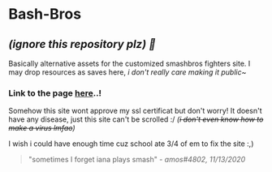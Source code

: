 # Bash-Bros
## *(ignore this repository plz) :moyai:*

Basically alternative assets for the customized smashbros fighters site.
I may drop resources as saves here, *i don't really care making it public~*
### Link to the page [here](http://bashbros.rf.gd/)..!
Somehow this site wont approve my ssl certificat but don't worry! It doesn't have any disease, just this site can't be scrolled :/ *(~~i don't even know how to make a virus lmfao~~)*

I wish i could have enough time cuz school ate 3/4 of em to fix the site :,)

> "sometimes I forget iana plays smash" - *amos#4802, 11/13/2020*
